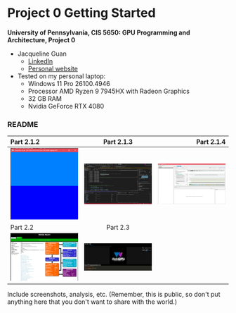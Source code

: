 Project 0 Getting Started
====================

**University of Pennsylvania, CIS 5650: GPU Programming and Architecture, Project 0**

* Jacqueline Guan
  * [LinkedIn](https://www.linkedin.com/in/jackie-guan/)
  * [Personal website](https://jyguan18.github.io/)
* Tested on my personal laptop:
  * Windows 11 Pro 26100.4946
  * Processor	AMD Ryzen 9 7945HX with Radeon Graphics
  * 32 GB RAM
  * Nvidia GeForce RTX 4080

### README ###

| Part 2.1.2 | Part 2.1.3 | Part 2.1.4 |
| :--- | :---: | ---: |
| ![](images/cuda_ss.png) | ![](images/threads-autos.png) | ![](images/systems-report.png) |
| Part 2.2 | Part 2.3|  |
| ![](images/webgl.png) | ![](images/webgpu.png) | |





Include screenshots, analysis, etc. (Remember, this is public, so don't put
anything here that you don't want to share with the world.)
